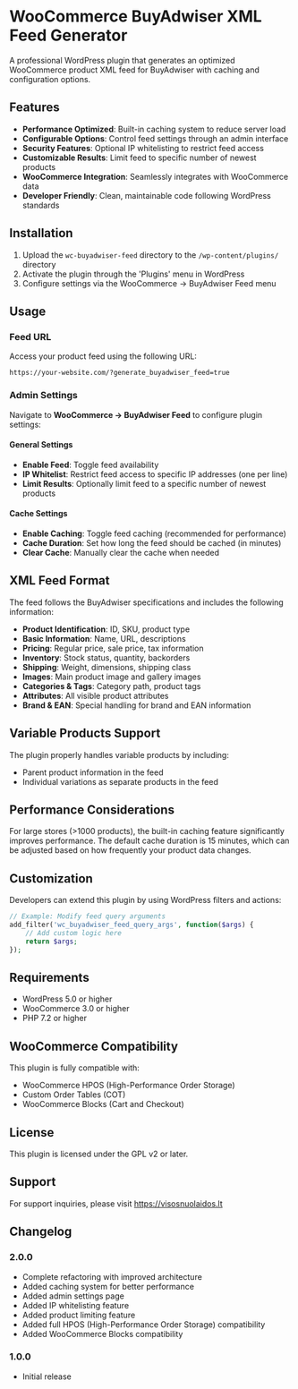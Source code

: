 # WooCommerce BuyAdwiser XML Feed Generator

A professional WordPress plugin that generates an optimized WooCommerce product XML feed for BuyAdwiser with caching and configuration options.

## Features

- **Performance Optimized**: Built-in caching system to reduce server load
- **Configurable Options**: Control feed settings through an admin interface
- **Security Features**: Optional IP whitelisting to restrict feed access
- **Customizable Results**: Limit feed to specific number of newest products
- **WooCommerce Integration**: Seamlessly integrates with WooCommerce data
- **Developer Friendly**: Clean, maintainable code following WordPress standards

## Installation

1. Upload the `wc-buyadwiser-feed` directory to the `/wp-content/plugins/` directory
2. Activate the plugin through the 'Plugins' menu in WordPress
3. Configure settings via the WooCommerce → BuyAdwiser Feed menu

## Usage

### Feed URL

Access your product feed using the following URL:
```
https://your-website.com/?generate_buyadwiser_feed=true
```

### Admin Settings

Navigate to **WooCommerce → BuyAdwiser Feed** to configure plugin settings:

#### General Settings

- **Enable Feed**: Toggle feed availability
- **IP Whitelist**: Restrict feed access to specific IP addresses (one per line)
- **Limit Results**: Optionally limit feed to a specific number of newest products

#### Cache Settings

- **Enable Caching**: Toggle feed caching (recommended for performance)
- **Cache Duration**: Set how long the feed should be cached (in minutes)
- **Clear Cache**: Manually clear the cache when needed

## XML Feed Format

The feed follows the BuyAdwiser specifications and includes the following information:

- **Product Identification**: ID, SKU, product type
- **Basic Information**: Name, URL, descriptions
- **Pricing**: Regular price, sale price, tax information
- **Inventory**: Stock status, quantity, backorders
- **Shipping**: Weight, dimensions, shipping class
- **Images**: Main product image and gallery images
- **Categories & Tags**: Category path, product tags
- **Attributes**: All visible product attributes
- **Brand & EAN**: Special handling for brand and EAN information

## Variable Products Support

The plugin properly handles variable products by including:
- Parent product information in the feed
- Individual variations as separate products in the feed

## Performance Considerations

For large stores (>1000 products), the built-in caching feature significantly improves performance. 
The default cache duration is 15 minutes, which can be adjusted based on how frequently your 
product data changes.

## Customization

Developers can extend this plugin by using WordPress filters and actions:

```php
// Example: Modify feed query arguments
add_filter('wc_buyadwiser_feed_query_args', function($args) {
    // Add custom logic here
    return $args;
});
```

## Requirements

- WordPress 5.0 or higher
- WooCommerce 3.0 or higher
- PHP 7.2 or higher

## WooCommerce Compatibility

This plugin is fully compatible with:
- WooCommerce HPOS (High-Performance Order Storage)
- Custom Order Tables (COT)
- WooCommerce Blocks (Cart and Checkout)

## License

This plugin is licensed under the GPL v2 or later.

## Support

For support inquiries, please visit https://visosnuolaidos.lt

## Changelog

### 2.0.0
- Complete refactoring with improved architecture
- Added caching system for better performance
- Added admin settings page
- Added IP whitelisting feature
- Added product limiting feature
- Added full HPOS (High-Performance Order Storage) compatibility
- Added WooCommerce Blocks compatibility

### 1.0.0
- Initial release
